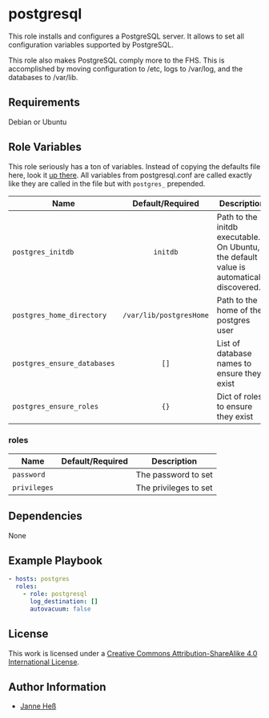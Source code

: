 # postgresql

This role installs and configures a PostgreSQL server.
It allows to set all configuration variables supported by PostgreSQL.

This role also makes PostgreSQL comply more to the FHS.
This is accomplished by moving configuration to /etc, logs to /var/log, and the databases to /var/lib.

## Requirements

Debian or Ubuntu

## Role Variables

This role seriously has a ton of variables.
Instead of copying the defaults file here, look it [up there](defaults/main.yml).
All variables from postgresql.conf are called exactly like they are called in the file but with `postgres_` prepended.

| Name                        | Default/Required        | Description                                                                              |
|-----------------------------|:-----------------------:|------------------------------------------------------------------------------------------|
| `postgres_initdb`           | `initdb`                | Path to the initdb executable. On Ubuntu, the default value is automatically discovered. |
| `postgres_home_directory`   | `/var/lib/postgresHome` | Path to the home of the postgres user                                                    |
| `postgres_ensure_databases` | `[]`                    | List of database names to ensure they exist                                              |
| `postgres_ensure_roles`     | `{}`                    | Dict of roles to ensure they exist                                                       |

### roles

| Name         | Default/Required | Description           |
|--------------|:----------------:|-----------------------|
| `password`   |                  | The password to set   |
| `privileges` |                  | The privileges to set |

## Dependencies

None

## Example Playbook

```yml
- hosts: postgres
  roles:
    - role: postgresql
      log_destination: []
      autovacuum: false
```

## License

This work is licensed under a [Creative Commons Attribution-ShareAlike 4.0 International License](http://creativecommons.org/licenses/by-sa/4.0/).

## Author Information

- [Janne Heß](https://github.com/dasJ)

